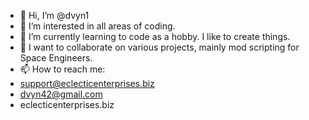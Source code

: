 - 👋 Hi, I’m @dvyn1
- 👀 I’m interested in all areas of coding.
- 🌱 I’m currently learning to code as a hobby. I like to create things.
- 💞️ I want to collaborate on various projects, mainly mod scripting for Space Engineers.
- 📫 How to reach me:
- support@eclecticenterprises.biz
- dvyn42@gmail.com
- eclecticenterprises.biz

<!---
dvyn1/dvyn1 is a ✨ special ✨ repository because its `README.md` (this file) appears on your GitHub profile.
You can click the Preview link to take a look at your changes.
--->
